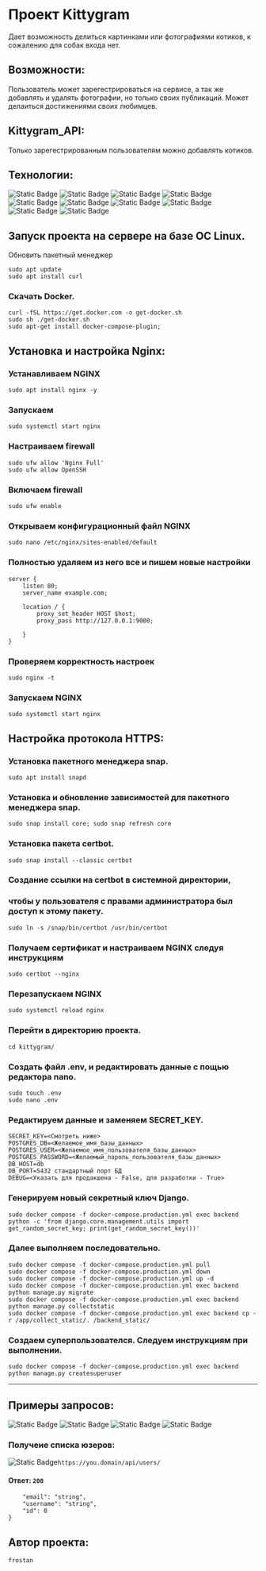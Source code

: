 # Проект Kittygram
 
 Дает возможность делиться картинками или фотографиями котиков, к сожалению для собак входа нет.
## Возможности:
Пользователь может зарегестрироваться на сервисе, а так же добавлять и удалять фотографии, но только своих публикаций.
Может делаиться достижениями своих любимцев.
## Kittygram_API:
Только зарегестрированным пользователям можно добавлять котиков.
 ## Технологии:
 ![Static Badge](https://img.shields.io/badge/Python-3.9-green)
![Static Badge](https://img.shields.io/badge/Django-green)
![Static Badge](https://img.shields.io/badge/REST_framework-red)
![Static Badge](https://img.shields.io/badge/Djoser-green)
![Static Badge](https://img.shields.io/badge/PosgreSQL-blue)
![Static Badge](https://img.shields.io/badge/Docker-lightblue)
![Static Badge](https://img.shields.io/badge/Nginx-gray)
![Static Badge](https://img.shields.io/badge/Gunicorn-white)
![Static Badge](https://img.shields.io/badge/Node.js-orange)
![Static Badge](https://img.shields.io/badge/JS-yellow)

## Запуск проекта на сервере на базе OC Linux.
Обновить пакетный менеджер
```
sudo apt update
sudo apt install curl
```
### Скачать Docker.
```
curl -fSL https://get.docker.com -o get-docker.sh
sudo sh ./get-docker.sh
sudo apt-get install docker-compose-plugin;
```
## Установка и настройка Nginx:
### Устанавливаем NGINX
```
sudo apt install nginx -y
```
### Запускаем
```
sudo systemctl start nginx
```
### Настраиваем firewall
```
sudo ufw allow 'Nginx Full'
sudo ufw allow OpenSSH
```
### Включаем firewall
```
sudo ufw enable
```
### Открываем конфигурационный файл NGINX
```
sudo nano /etc/nginx/sites-enabled/default
```
### Полностью удаляем из него все и пишем новые настройки
```
server {
    listen 80;
    server_name example.com;
    
    location / {
        proxy_set_header HOST $host;
        proxy_pass http://127.0.0.1:9000;

    }
}
```
### Проверяем корректность настроек
```
sudo nginx -t
```
### Запускаем NGINX
```
sudo systemctl start nginx
```

## Настройка протокола HTTPS:

### Установка пакетного менеджера snap.
```
sudo apt install snapd
```
### Установка и обновление зависимостей для пакетного менеджера snap.
```
sudo snap install core; sudo snap refresh core
```
 

### Установка пакета certbot.
```
sudo snap install --classic certbot
```
### Создание ссылки на certbot в системной директории,
### чтобы у пользователя с правами администратора был доступ к этому пакету.
```
sudo ln -s /snap/bin/certbot /usr/bin/certbot
```
### Получаем сертификат и настраиваем NGINX следуя инструкциям
```
sudo certbot --nginx
```
### Перезапускаем NGINX
```
sudo systemctl reload nginx
```

### Перейти в директорию проекта.
```
cd kittygram/
```
### Создать файл .env, и редактировать данные с пощью редактора nano.
```
sudo touch .env
sudo nano .env
```
### Редактируем данные и заменяем SECRET_KEY.
```
SECRET_KEY=<Смотреть ниже>
POSTGRES_DB=<Желаемое_имя_базы_данных>
POSTGRES_USER=<Желаемое_имя_пользователя_базы_данных>
POSTGRES_PASSWORD=<Желаемый_пароль_пользователя_базы_данных>
DB_HOST=db
DB_PORT=5432 стандартный порт БД
DEBUG=<Указать для продакшена - False, для разработки - True>
```
### Генерируем новый секретный ключ Django.
```
sudo docker compose -f docker-compose.production.yml exec backend python -c 'from django.core.management.utils import get_random_secret_key; print(get_random_secret_key())'
```
### Далее выполняем последовательно.
```
sudo docker compose -f docker-compose.production.yml pull
sudo docker compose -f docker-compose.production.yml down
sudo docker compose -f docker-compose.production.yml up -d
sudo docker compose -f docker-compose.production.yml exec backend python manage.py migrate
sudo docker compose -f docker-compose.production.yml exec backend python manage.py collectstatic
sudo docker compose -f docker-compose.production.yml exec backend cp -r /app/collect_static/. /backend_static/
```
### Создаем суперпользователся. Следуем инструкциям при выполнении.
```
sudo docker compose -f docker-compose.production.yml exec backend python manage.py createsuperuser
```

---

## Примеры запросов:
![Static Badge](https://img.shields.io/badge/GET-1fa7)
![Static Badge](https://img.shields.io/badge/POST-00BFFF)
![Static Badge](https://img.shields.io/badge/PATCH-FF8C00)
![Static Badge](https://img.shields.io/badge/DEL-FF0000)

### Получеие списка юзеров:

![Static Badge](https://img.shields.io/badge/GET-1fa7)```https://you.domain/api/users/```

#### Ответ: ```200```

```{
    "email": "string",
    "username": "string",
    "id": 0
}
```

## Автор проекта:
```
frostan
```